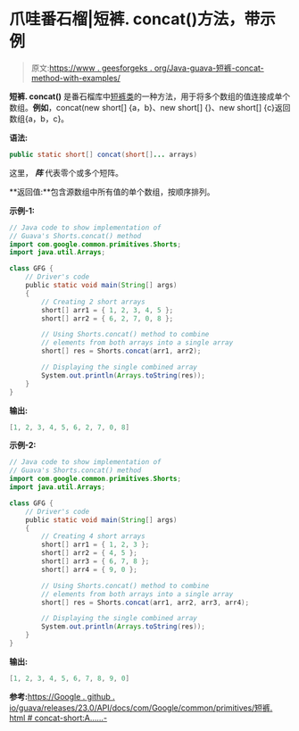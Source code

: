 # 爪哇番石榴|短裤. concat()方法，带示例

> 原文:[https://www . geesforgeks . org/Java-guava-短裤-concat-method-with-examples/](https://www.geeksforgeeks.org/java-guava-shorts-concat-method-with-examples/)

**短裤. concat()** 是番石榴库中[短裤类](https://www.geeksforgeeks.org/shorts-class-guava-java/)的一种方法，用于将多个数组的值连接成单个数组。**例如**，concat(new short[] {a，b}、new short[] {}、new short[] {c}返回数组{a，b，c}。

**语法:**

```java
public static short[] concat(short[]... arrays)

```

这里， ***阵*** 代表零个或多个短阵。

**返回值:**包含源数组中所有值的单个数组，按顺序排列。

**示例-1:**

```java
// Java code to show implementation of
// Guava's Shorts.concat() method
import com.google.common.primitives.Shorts;
import java.util.Arrays;

class GFG {
    // Driver's code
    public static void main(String[] args)
    {
        // Creating 2 short arrays
        short[] arr1 = { 1, 2, 3, 4, 5 };
        short[] arr2 = { 6, 2, 7, 0, 8 };

        // Using Shorts.concat() method to combine
        // elements from both arrays into a single array
        short[] res = Shorts.concat(arr1, arr2);

        // Displaying the single combined array
        System.out.println(Arrays.toString(res));
    }
}
```

**输出:**

```java
[1, 2, 3, 4, 5, 6, 2, 7, 0, 8]

```

**示例-2:**

```java
// Java code to show implementation of
// Guava's Shorts.concat() method
import com.google.common.primitives.Shorts;
import java.util.Arrays;

class GFG {
    // Driver's code
    public static void main(String[] args)
    {
        // Creating 4 short arrays
        short[] arr1 = { 1, 2, 3 };
        short[] arr2 = { 4, 5 };
        short[] arr3 = { 6, 7, 8 };
        short[] arr4 = { 9, 0 };

        // Using Shorts.concat() method to combine
        // elements from both arrays into a single array
        short[] res = Shorts.concat(arr1, arr2, arr3, arr4);

        // Displaying the single combined array
        System.out.println(Arrays.toString(res));
    }
}
```

**输出:**

```java
[1, 2, 3, 4, 5, 6, 7, 8, 9, 0]

```

**参考:**[https://Google . github . io/guava/releases/23.0/API/docs/com/Google/common/primitives/短裤. html # concat-short:A……-](https://google.github.io/guava/releases/23.0/api/docs/com/google/common/primitives/Shorts.html#concat-short:A...-)